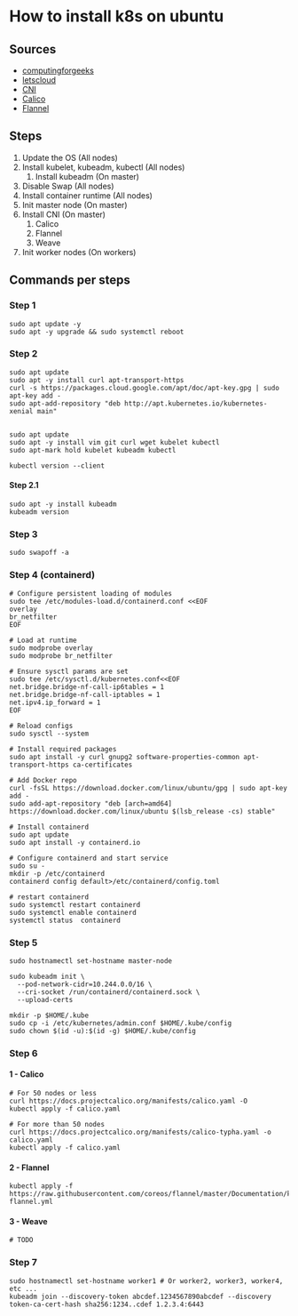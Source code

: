 # How to install k8s on ubuntu

## Sources

- [computingforgeeks](https://computingforgeeks.com/deploy-kubernetes-cluster-on-ubuntu-with-kubeadm/)
- [letscloud](https://www.letscloud.io/community/how-to-install-kubernetesk8s-and-docker-on-ubuntu-2004)
- [CNI](https://www.suse.com/c/rancher_blog/comparing-kubernetes-cni-providers-flannel-calico-canal-and-weave/)
- [Calico](https://projectcalico.docs.tigera.io/getting-started/kubernetes/self-managed-onprem/onpremises)
- [Flannel](https://github.com/flannel-io/flannel#flannel)

## Steps

1. Update the OS (All nodes)
2. Install kubelet, kubeadm, kubectl (All nodes)
    1. Install kubeadm (On master)
3. Disable Swap (All nodes)
4. Install container runtime (All nodes)
5. Init master node (On master)
6. Install CNI (On master)
    1. Calico
    2. Flannel
    3. Weave
7. Init worker nodes (On workers)

## Commands per steps

### Step 1

```
sudo apt update -y
sudo apt -y upgrade && sudo systemctl reboot
```

### Step 2

```
sudo apt update
sudo apt -y install curl apt-transport-https
curl -s https://packages.cloud.google.com/apt/doc/apt-key.gpg | sudo apt-key add -
sudo apt-add-repository "deb http://apt.kubernetes.io/kubernetes-xenial main"


sudo apt update
sudo apt -y install vim git curl wget kubelet kubectl
sudo apt-mark hold kubelet kubeadm kubectl

kubectl version --client
```

#### Step 2.1
```
sudo apt -y install kubeadm
kubeadm version
```

### Step 3

```
sudo swapoff -a
```

### Step 4 (containerd)

```
# Configure persistent loading of modules
sudo tee /etc/modules-load.d/containerd.conf <<EOF
overlay
br_netfilter
EOF

# Load at runtime
sudo modprobe overlay
sudo modprobe br_netfilter

# Ensure sysctl params are set
sudo tee /etc/sysctl.d/kubernetes.conf<<EOF
net.bridge.bridge-nf-call-ip6tables = 1
net.bridge.bridge-nf-call-iptables = 1
net.ipv4.ip_forward = 1
EOF

# Reload configs
sudo sysctl --system

# Install required packages
sudo apt install -y curl gnupg2 software-properties-common apt-transport-https ca-certificates

# Add Docker repo
curl -fsSL https://download.docker.com/linux/ubuntu/gpg | sudo apt-key add -
sudo add-apt-repository "deb [arch=amd64] https://download.docker.com/linux/ubuntu $(lsb_release -cs) stable"

# Install containerd
sudo apt update
sudo apt install -y containerd.io

# Configure containerd and start service
sudo su -
mkdir -p /etc/containerd
containerd config default>/etc/containerd/config.toml

# restart containerd
sudo systemctl restart containerd
sudo systemctl enable containerd
systemctl status  containerd
```

### Step 5

```
sudo hostnamectl set-hostname master-node

sudo kubeadm init \
  --pod-network-cidr=10.244.0.0/16 \
  --cri-socket /run/containerd/containerd.sock \
  --upload-certs 

mkdir -p $HOME/.kube
sudo cp -i /etc/kubernetes/admin.conf $HOME/.kube/config
sudo chown $(id -u):$(id -g) $HOME/.kube/config

```

### Step 6

#### 1 - Calico

```
# For 50 nodes or less
curl https://docs.projectcalico.org/manifests/calico.yaml -O
kubectl apply -f calico.yaml

# For more than 50 nodes
curl https://docs.projectcalico.org/manifests/calico-typha.yaml -o calico.yaml
kubectl apply -f calico.yaml
```

#### 2 - Flannel

```
kubectl apply -f https://raw.githubusercontent.com/coreos/flannel/master/Documentation/kube-flannel.yml
```

#### 3 - Weave

```
# TODO
```

### Step 7

```
sudo hostnamectl set-hostname worker1 # Or worker2, worker3, worker4, etc ...
kubeadm join --discovery-token abcdef.1234567890abcdef --discovery token-ca-cert-hash sha256:1234..cdef 1.2.3.4:6443

```